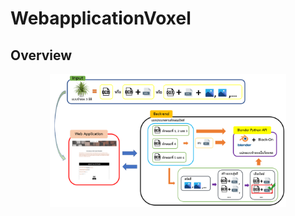 # WebapplicationVoxel

## Overview
<p align="center">
  <img src="static/Images/Overview.png" alt="alt text" width="75%">
</p>
